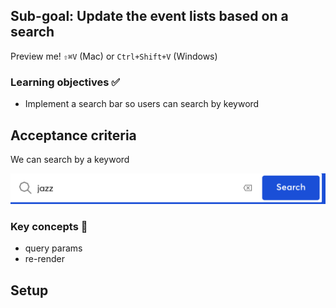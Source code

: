 ## Sub-goal: Update the event lists based on a search


Preview me! `⇧⌘V` (Mac)  or `Ctrl+Shift+V` (Windows)

### Learning objectives ✅

- Implement a search bar so users can search by keyword

## Acceptance criteria

We can search by a keyword

![alt text](image.png)


### Key concepts 🔑

- query params
- re-render


## Setup

